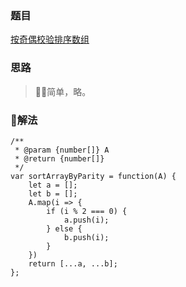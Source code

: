 ### 题目

[按奇偶校验排序数组](https://leetcode-cn.com/problems/sort-array-by-parity/description/)

### 思路

> 简单，略。

### 解法

```
/**
 * @param {number[]} A
 * @return {number[]}
 */
var sortArrayByParity = function(A) {
    let a = [];
    let b = [];
    A.map(i => {
        if (i % 2 === 0) {
            a.push(i);
        } else {
            b.push(i);
        }
    })
    return [...a, ...b];
};
```
